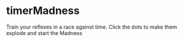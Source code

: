 timerMadness
============


Train your reflexes in a race against time. Click the dots to make them explode and start the Madness
